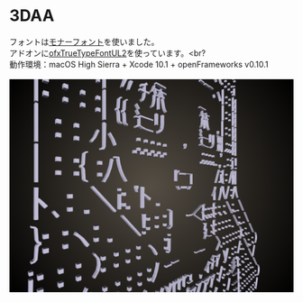# 3DAA
フォントは<a href = "http://monafont.sourceforge.net">モナーフォント</a>を使いました。<br>
アドオンに<a href = "https://github.com/kentaroid/ofxTrueTypeFontUL2">ofxTrueTypeFontUL2</a>を使っています。<br?
<br>
動作環境：macOS High Sierra + Xcode 10.1 + openFrameworks v0.10.1<br>
<br>
<img src = "https://github.com/yuyurigi/3DAA/raw/master/20190331015155%23%23.png">
